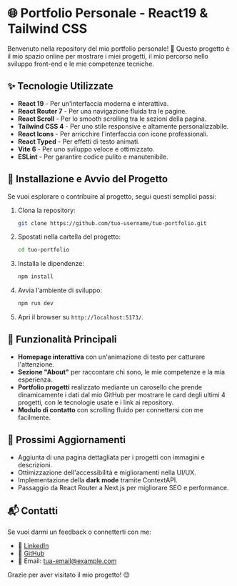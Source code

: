 # 🌐 Portfolio Personale - React19 & Tailwind CSS

Benvenuto nella repository del mio portfolio personale! 🚀 Questo progetto è il mio spazio online per mostrare i miei progetti, il mio percorso nello sviluppo front-end e le mie competenze tecniche.

## ✨ Tecnologie Utilizzate

- **React 19** - Per un'interfaccia moderna e interattiva.
- **React Router 7** - Per una navigazione fluida tra le pagine.
- **React Scroll** - Per lo smooth scrolling tra le sezioni della pagina.
- **Tailwind CSS 4** - Per uno stile responsive e altamente personalizzabile.
- **React Icons** - Per arricchire l'interfaccia con icone professionali.
- **React Typed** - Per effetti di testo animati.
- **Vite 6** - Per uno sviluppo veloce e ottimizzato.
- **ESLint** - Per garantire codice pulito e manutenibile.

## 🔧 Installazione e Avvio del Progetto

Se vuoi esplorare o contribuire al progetto, segui questi semplici passi:

1. Clona la repository:
   ```sh
   git clone https://github.com/tuo-username/tuo-portfolio.git
   ```
2. Spostati nella cartella del progetto:
   ```sh
   cd tuo-portfolio
   ```
3. Installa le dipendenze:
   ```sh
   npm install
   ```
4. Avvia l'ambiente di sviluppo:
   ```sh
   npm run dev
   ```
5. Apri il browser su `http://localhost:5173/`.

## 🚀 Funzionalità Principali

- **Homepage interattiva** con un'animazione di testo per catturare l'attenzione.
- **Sezione "About"** per raccontare chi sono, le mie competenze e la mia esperienza.
- **Portfolio progetti** realizzato mediante un carosello che prende dinamicamente i dati dal mio GitHub per mostrare le card degli ultimi 4 progetti, con le tecnologie usate e i link ai repository.
- **Modulo di contatto** con scrolling fluido per connettersi con me facilmente.

## 🎯 Prossimi Aggiornamenti

- Aggiunta di una pagina dettagliata per i progetti con immagini e descrizioni.
- Ottimizzazione dell'accessibilità e miglioramenti nella UI/UX.
- Implementazione della **dark mode** tramite ContextAPI.
- Passaggio da React Router a Next.js per migliorare SEO e performance.

## 📬 Contatti

Se vuoi darmi un feedback o connetterti con me:
- 💼 [LinkedIn](https://linkedin.com/in/eliagiolli)
- 🐙 [GitHub](https://github.com/EliaGiolli)
- 📧 Email: tua-email@example.com

Grazie per aver visitato il mio progetto! 😊

